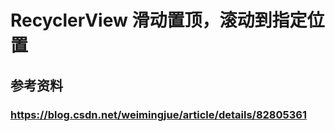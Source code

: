 
# RecyclerView 滑动置顶，滚动到指定位置

## 参考资料
 ### https://blog.csdn.net/weimingjue/article/details/82805361